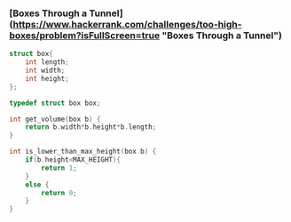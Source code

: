 ### [Boxes Through a Tunnel] (https://www.hackerrank.com/challenges/too-high-boxes/problem?isFullScreen=true "Boxes Through a Tunnel")

```c
struct box{
    int length;
    int width;
    int height;
};

typedef struct box box;

int get_volume(box b) {
	return b.width*b.height*b.length;
}

int is_lower_than_max_height(box b) {
	if(b.height<MAX_HEIGHT){
        return 1;
    }
    else {
        return 0;
    }
}
```